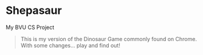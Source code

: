 # Shepasaur
My BVU CS Project

> This is my version of the Dinosaur Game commonly found on Chrome. With some changes... play and find out!
